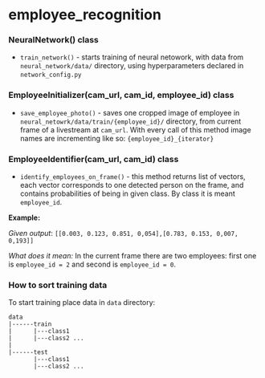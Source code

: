 ﻿# employee_recognition
 
 ### NeuralNetwork() class
- `train_network()` - starts training of neural netowork, with data from `neural_network/data/` directory, using hyperparameters declared in `network_config.py`
 
 ### EmployeeInitializer(cam_url, cam_id, employee_id) class
- `save_employee_photo()` - saves one cropped image of employee in `neural_netowrk/data/train/{employee_id}/` directory, from current frame of a livestream at `cam_url`. With every call of this method image names are incrementing like so: `{employee_id}_{iterator}`

 ### EmployeeIdentifier(cam_url, cam_id) class
 - `identify_employees_on_frame()` - this method returns list of vectors, each vector corresponds to one detected person on the frame, and contains probabilities of being in given class. By class it is meant `employee_id`.
 
 **Example:**
 
 *Given output*: `[[0.003, 0.123, 0.851, 0,054],[0.783, 0.153, 0,007, 0,193]]`
 
 *What does it mean:* In the current frame there are two employees: first one is `employee_id = 2` and second is `employee_id = 0`.
 
 
 ### How to sort training data
 To start training place data in `data` directory:
 ```
 data
 |------train
 |      |---class1
 |      |---class2 ...
 |
 |------test
        |---class1
        |---class2 ...
 ```
